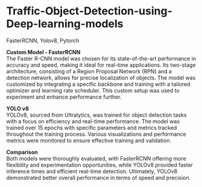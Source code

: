 # Traffic-Object-Detection-using-Deep-learning-models
FasterRCNN, Yolov8, Pytorch<br>

<b>Custom Model - FasterRCNN</b><br>
The Faster R-CNN model was chosen for its state-of-the-art performance in accuracy and speed, making it ideal for real-time applications. Its two-stage architecture, consisting of a Region Proposal Network (RPN) and a detection network, allows for precise localization of objects. The model was customized by integrating a specific backbone and training with a tailored optimizer and learning rate scheduler. This custom setup was used to experiment and enhance performance further.<br>

<b>YOLO v8</b><br>
YOLOv8, sourced from Ultralytics, was trained for object detection tasks with a focus on efficiency and real-time performance. The model was trained over 15 epochs with specific parameters and metrics tracked throughout the training process. Various visualizations and performance metrics were monitored to ensure effective training and validation.

<b>Comparison</b><br>
Both models were thoroughly evaluated, with FasterRCNN offering more flexibility and experimentation opportunities, while YOLOv8 provided faster inference times and efficient real-time detection. Ultimately, YOLOv8 demonstrated better overall performance in terms of speed and precision.

